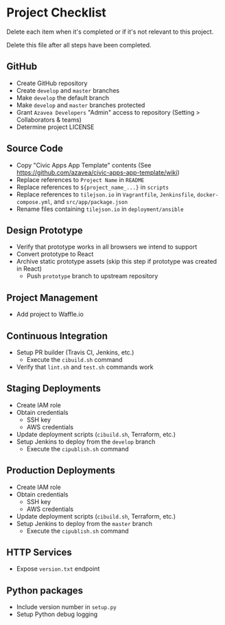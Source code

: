 # Project Checklist

Delete each item when it's completed or if it's not relevant to this project.

Delete this file after all steps have been completed.

## GitHub

* Create GitHub repository
* Create `develop` and `master` branches
* Make `develop` the default branch
* Make `develop` and `master` branches protected
* Grant `Azavea Developers` "Admin" access to repository (Setting > Collaborators & teams)
* Determine project LICENSE

## Source Code

* Copy "Civic Apps App Template" contents (See https://github.com/azavea/civic-apps-app-template/wiki)
* Replace references to `Project Name` in `README`
* Replace references to `${project_name_...}` in `scripts`
* Replace references to `tilejson.io` in `Vagrantfile`, `Jenkinsfile`,
  `docker-compose.yml`, and `src/app/package.json`
* Rename files containing `tilejson.io` in `deployment/ansible`

## Design Prototype

* Verify that prototype works in all browsers we intend to support
* Convert prototype to React
* Archive static prototype assets (skip this step if prototype was created in React)
  * Push `prototype` branch to upstream repository

## Project Management

* Add project to Waffle.io

## Continuous Integration

* Setup PR builder (Travis CI, Jenkins, etc.)
  * Execute the `cibuild.sh` command
* Verify that `lint.sh` and `test.sh` commands work

## Staging Deployments

* Create IAM role
* Obtain credentials
  * SSH key
  * AWS credentials
* Update deployment scripts (`cibuild.sh`, Terraform, etc.)
* Setup Jenkins to deploy from the `develop` branch
  * Execute the `cipublish.sh` command

## Production Deployments

* Create IAM role
* Obtain credentials
  * SSH key
  * AWS credentials
* Update deployment scripts (`cibuild.sh`, Terraform, etc.)
* Setup Jenkins to deploy from the `master` branch
  * Execute the `cipublish.sh` command

## HTTP Services

* Expose `version.txt` endpoint

## Python packages

* Include version number in `setup.py`
* Setup Python debug logging
